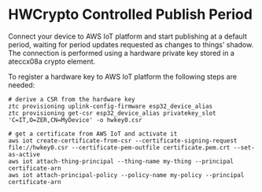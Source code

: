HWCrypto Controlled Publish Period
==================================

Connect your device to AWS IoT platform and start publishing at a default period, waiting for period updates requested as changes to things' shadow.
The connection is performed using a hardware private key stored in a ateccx08a crypto element.

To register a hardware key to AWS IoT platform the following steps are needed:

    # derive a CSR from the hardware key
    ztc provisioning uplink-config-firmware esp32_device_alias
    ztc provisioning get-csr esp32_device_alias privatekey_slot 'C=IT,O=ZER,CN=MyDevice' -o hwkey0.csr

    # get a certificate from AWS IoT and activate it
    aws iot create-certificate-from-csr --certificate-signing-request file://hwkey0.csr --certificate-pem-outfile certificate.pem.crt --set-as-active
    aws iot attach-thing-principal --thing-name my-thing --principal certificate-arn
    aws iot attach-principal-policy --policy-name my-policy --principal certificate-arn



